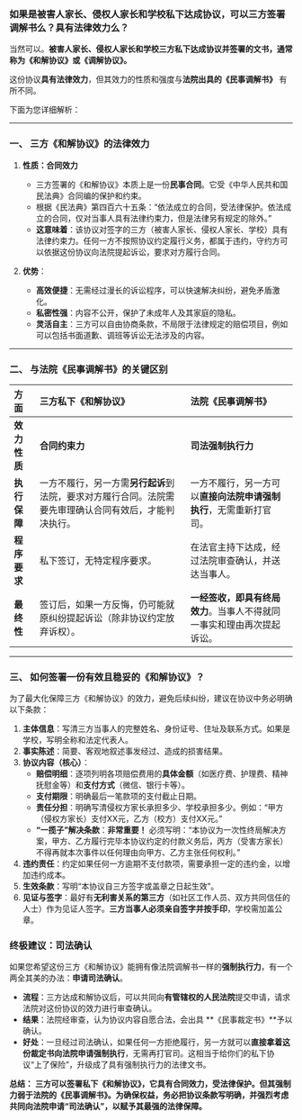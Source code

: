 ### 如果是被害人家长、侵权人家长和学校私下达成协议，可以三方签署调解书么？具有法律效力么？

当然可以。**被害人家长、侵权人家长和学校三方私下达成协议并签署的文书，通常称为《和解协议》或《调解协议》。**

这份协议**具有法律效力**，但其效力的性质和强度与**法院出具的《民事调解书》** 有所不同。

下面为您详细解析：

---

### 一、 三方《和解协议》的法律效力

1.  **性质：合同效力**
    *   三方签署的《和解协议》本质上是一份**民事合同**。它受《中华人民共和国民法典》合同编的保护和约束。
    *   根据《民法典》第四百六十五条：“依法成立的合同，受法律保护。依法成立的合同，仅对当事人具有法律约束力，但是法律另有规定的除外。”
    *   **这意味着**：该协议对签字的三方（被害人家长、侵权人家长、学校）具有法律约束力。任何一方不按照协议约定履行义务，都属于违约，守约方可以依据这份协议向法院提起诉讼，要求对方履行合同。

2.  **优势**：
    *   **高效便捷**：无需经过漫长的诉讼程序，可以快速解决纠纷，避免矛盾激化。
    *   **私密性强**：内容不公开，保护了未成年人及其家庭的隐私。
    *   **灵活自主**：三方可以自由协商条款，不局限于法律规定的赔偿项目，例如可以包括书面道歉、调班等诉讼无法涉及的内容。

---

### 二、 与法院《民事调解书》的关键区别

| 方面 | **三方私下《和解协议》** | **法院《民事调解书》** |
| :--- | :--- | :--- |
| **效力性质** | **合同约束力** | **司法强制执行力** |
| **执行保障** | 一方不履行，另一方需**另行起诉**到法院，要求对方履行合同。法院需要先审理确认合同有效后，才能判决执行。 | 一方不履行，另一方可以**直接向法院申请强制执行**，无需重新打官司。 |
| **程序要求** | 私下签订，无特定程序要求。 | 在法官主持下达成，经过法院审查确认，并送达当事人。 |
| **最终性** | 签订后，如果一方反悔，仍可能就原纠纷提起诉讼（除非协议约定放弃诉权）。 | **一经签收，即具有终局效力**。当事人不得就同一事实和理由再次提起诉讼。 |

---

### 三、 如何签署一份有效且稳妥的《和解协议》？

为了最大化保障三方《和解协议》的效力，避免后续纠纷，建议在协议中务必明确以下条款：

1.  **主体信息**：写清三方当事人的完整姓名、身份证号、住址及联系方式。如果是学校，写明全称和法定代表人。
2.  **事实陈述**：简要、客观地叙述事发经过、造成的损害结果。
3.  **协议内容（核心）**：
    *   **赔偿明细**：逐项列明各项赔偿费用的**具体金额**（如医疗费、护理费、精神抚慰金等）和**支付方式**（微信、银行卡等）。
    *   **支付期限**：明确最后一笔款项的支付截止日期。
    *   **责任分担**：明确写清侵权方家长承担多少、学校承担多少。例如：“甲方（侵权方家长）支付XX元，乙方（校方）支付XX元。”
    *   **“一揽子”解决条款**：**非常重要！** 必须写明：“本协议为一次性终局解决方案，甲方、乙方履行完毕本协议约定的付款义务后，丙方（受害方家长）不得再就本次事件以任何理由向甲方、乙方主张任何权利。”
4.  **违约责任**：约定如果任何一方逾期不支付款项，需要承担一定的违约金，以增加违约成本。
5.  **生效条款**：写明“本协议自三方签字或盖章之日起生效”。
6.  **见证与签字**：最好有**无利害关系的第三方**（如社区工作人员、双方共同信任的人士）作为见证人签字。**三方当事人必须亲自签字并按手印**，学校需加盖公章。

### **终极建议：司法确认**

如果您希望这份三方《和解协议》能拥有像法院调解书一样的**强制执行力**，有一个两全其美的办法：**申请司法确认**。

*   **流程**：三方达成和解协议后，可以共同向**有管辖权的人民法院**提交申请，请求法院对这份协议的效力进行审查确认。
*   **结果**：法院经审查，认为协议内容自愿合法，会出具 **《民事裁定书》**予以确认。
*   **好处**：一旦经过司法确认，如果任何一方拒绝履行，另一方就可以**直接拿着这份裁定书向法院申请强制执行**，无需再打官司。这相当于给你们的私下协议“上了保险”，升级成了具有强制执行力的法律文书。

**总结：**
**三方可以签署私下《和解协议》，它具有合同效力，受法律保护。但其强制力弱于法院的《民事调解书》。为确保权益，务必把协议条款写明确，并强烈考虑共同向法院申请“司法确认”，以赋予其最强的法律保障。**
